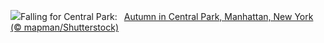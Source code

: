 ![](https://www.bing.com/th?id=OHR.CentralParkAutumn_EN-US2354288950_UHD.jpg&w=1000)Falling for Central Park:&nbsp;&ensp;[Autumn in Central Park, Manhattan, New York (© mapman/Shutterstock)](https://www.bing.com/th?id=OHR.CentralParkAutumn_EN-US2354288950_UHD.jpg)
<br><br/>
